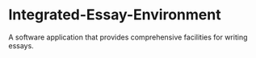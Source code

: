 # Integrated-Essay-Environment
A software application that provides comprehensive facilities for writing essays.
